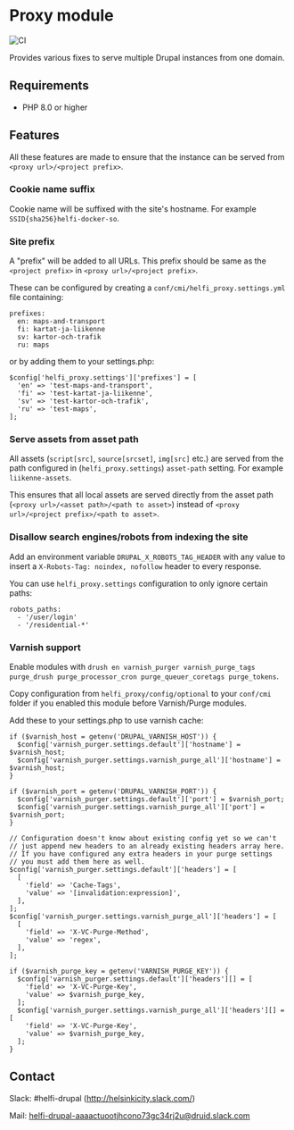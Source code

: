 # Proxy module

![CI](https://github.com/City-of-Helsinki/drupal-module-helfi-proxy/workflows/CI/badge.svg)

Provides various fixes to serve multiple Drupal instances from one domain.

## Requirements

- PHP 8.0 or higher

## Features

All these features are made to ensure that the instance can be served from `<proxy url>/<project prefix>`.

### Cookie name suffix

Cookie name will be suffixed with the site's hostname. For example `SSID{sha256}helfi-docker-so`.

### Site prefix

A "prefix" will be added to all URLs. This prefix should be same as the `<project prefix>` in `<proxy url>/<project prefix>`.

These can be configured by creating a `conf/cmi/helfi_proxy.settings.yml` file containing:

```
prefixes:
  en: maps-and-transport
  fi: kartat-ja-liikenne
  sv: kartor-och-trafik
  ru: maps
```
or by adding them to your settings.php:

```
$config['helfi_proxy.settings']['prefixes'] = [
  'en' => 'test-maps-and-transport',
  'fi' => 'test-kartat-ja-liikenne',
  'sv' => 'test-kartor-och-trafik',
  'ru' => 'test-maps',
];
```

### Serve assets from asset path

All assets (`script[src]`, `source[srcset]`, `img[src]` etc.) are served from the path configured in (`helfi_proxy.settings`) `asset-path` setting. For example `liikenne-assets`.

This ensures that all local assets are served directly from the asset path (`<proxy url>/<asset path>/<path to asset>`) instead of `<proxy url>/<project prefix>/<path to asset>`.

### Disallow search engines/robots from indexing the site

Add an environment variable `DRUPAL_X_ROBOTS_TAG_HEADER` with any value to insert a `X-Robots-Tag: noindex, nofollow` header to every response.

You can use `helfi_proxy.settings` configuration to only ignore certain paths:

```
robots_paths:
  - '/user/login'
  - '/residential-*'
```

### Varnish support

Enable modules with `drush en varnish_purger varnish_purge_tags purge_drush purge_processor_cron purge_queuer_coretags purge_tokens`.

Copy configuration from `helfi_proxy/config/optional` to your `conf/cmi` folder if you enabled this module before Varnish/Purge modules.

Add these to your settings.php to use varnish cache:

```
if ($varnish_host = getenv('DRUPAL_VARNISH_HOST')) {
  $config['varnish_purger.settings.default']['hostname'] = $varnish_host;
  $config['varnish_purger.settings.varnish_purge_all']['hostname'] = $varnish_host;
}

if ($varnish_port = getenv('DRUPAL_VARNISH_PORT')) {
  $config['varnish_purger.settings.default']['port'] = $varnish_port;
  $config['varnish_purger.settings.varnish_purge_all']['port'] = $varnish_port;
}

// Configuration doesn't know about existing config yet so we can't
// just append new headers to an already existing headers array here.
// If you have configured any extra headers in your purge settings
// you must add them here as well.
$config['varnish_purger.settings.default']['headers'] = [
  [
    'field' => 'Cache-Tags',
    'value' => '[invalidation:expression]',
  ],
];
$config['varnish_purger.settings.varnish_purge_all']['headers'] = [
  [
    'field' => 'X-VC-Purge-Method',
    'value' => 'regex',
  ],
];

if ($varnish_purge_key = getenv('VARNISH_PURGE_KEY')) {
  $config['varnish_purger.settings.default']['headers'][] = [
    'field' => 'X-VC-Purge-Key',
    'value' => $varnish_purge_key,
  ];
  $config['varnish_purger.settings.varnish_purge_all']['headers'][] = [
    'field' => 'X-VC-Purge-Key',
    'value' => $varnish_purge_key,
  ];
}
```

## Contact

Slack: #helfi-drupal (http://helsinkicity.slack.com/)

Mail: helfi-drupal-aaaactuootjhcono73gc34rj2u@druid.slack.com
